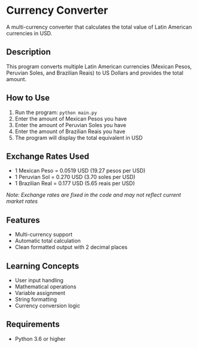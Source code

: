 # Currency Converter

A multi-currency converter that calculates the total value of Latin American currencies in USD.

## Description

This program converts multiple Latin American currencies (Mexican Pesos, Peruvian Soles, and Brazilian Reais) to US Dollars and provides the total amount.

## How to Use

1. Run the program: `python main.py`
2. Enter the amount of Mexican Pesos you have
3. Enter the amount of Peruvian Soles you have
4. Enter the amount of Brazilian Reais you have
5. The program will display the total equivalent in USD

## Exchange Rates Used

- 1 Mexican Peso = 0.0519 USD (19.27 pesos per USD)
- 1 Peruvian Sol = 0.270 USD (3.70 soles per USD)
- 1 Brazilian Real = 0.177 USD (5.65 reais per USD)

*Note: Exchange rates are fixed in the code and may not reflect current market rates*

## Features

- Multi-currency support
- Automatic total calculation
- Clean formatted output with 2 decimal places

## Learning Concepts

- User input handling
- Mathematical operations
- Variable assignment
- String formatting
- Currency conversion logic

## Requirements

- Python 3.6 or higher
